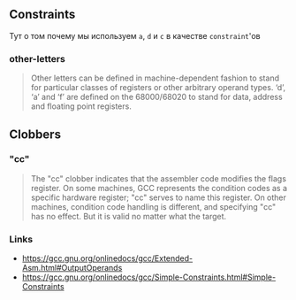 ## Constraints

Тут о том почему мы используем `a`, `d` и `c` в качестве `constraint`'ов

### other-letters

> Other letters can be defined in machine-dependent fashion to stand for particular classes of registers or other arbitrary operand types. ‘d’, ‘a’ and ‘f’ are defined on the 68000/68020 to stand for data, address and floating point registers.

## Clobbers

### "cc"

> The "cc" clobber indicates that the assembler code modifies the flags register. On some machines, GCC represents the condition codes as a specific hardware register; "cc" serves to name this register. On other machines, condition code handling is different, and specifying "cc" has no effect. But it is valid no matter what the target.

### Links

- https://gcc.gnu.org/onlinedocs/gcc/Extended-Asm.html#OutputOperands
- https://gcc.gnu.org/onlinedocs/gcc/Simple-Constraints.html#Simple-Constraints
